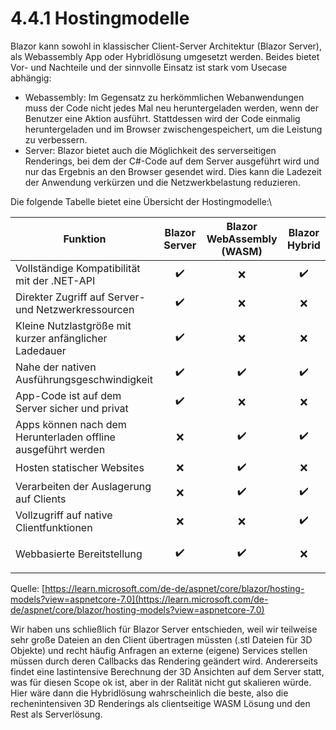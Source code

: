 # 4.4.1 Hostingmodelle

Blazor kann sowohl in klassischer Client-Server Architektur (Blazor Server), als Webassembly App oder Hybridlösung umgesetzt werden. Beides bietet Vor- und Nachteile und der sinnvolle Einsatz ist stark vom Usecase abhängig:

* Webassembly: Im Gegensatz zu herkömmlichen Webanwendungen muss der Code nicht jedes Mal neu heruntergeladen werden, wenn der Benutzer eine Aktion ausführt. Stattdessen wird der Code einmalig heruntergeladen und im Browser zwischengespeichert, um die Leistung zu verbessern.
* Server: Blazor bietet auch die Möglichkeit des serverseitigen Renderings, bei dem der C#-Code auf dem Server ausgeführt wird und nur das Ergebnis an den Browser gesendet wird. Dies kann die Ladezeit der Anwendung verkürzen und die Netzwerkbelastung reduzieren.

Die folgende Tabelle bietet eine Übersicht der Hostingmodelle:\


| Funktion                                                     | Blazor Server | Blazor WebAssembly (WASM) |  Blazor Hybrid  |
| ------------------------------------------------------------ | :-----------: | :-----------------------: | :-------------: |
| Vollständige Kompatibilität mit der .NET-API                 |       ✔️      |             ❌             |        ✔️       |
| Direkter Zugriff auf Server- und Netzwerkressourcen          |       ✔️      |             ❌             |        ❌        |
| Kleine Nutzlastgröße mit kurzer anfänglicher Ladedauer       |       ✔️      |             ❌             |        ❌        |
| Nahe der nativen Ausführungsgeschwindigkeit                  |       ✔️      |             ✔️            |        ✔️       |
| App-Code ist auf dem Server sicher und privat                |       ✔️      |             ❌             |        ❌        |
| Apps können nach dem Herunterladen offline ausgeführt werden |       ❌       |             ✔️            |        ✔️       |
| Hosten statischer Websites                                   |       ❌       |             ✔️            |        ❌        |
| Verarbeiten der Auslagerung auf Clients                      |       ❌       |             ✔️            |        ✔️       |
| Vollzugriff auf native Clientfunktionen                      |       ❌       |             ❌             |        ✔️       |
| Webbasierte Bereitstellung                                   |       ✔️      |             ✔️            | <p></p><p>❌</p> |

Quelle: [https://learn.microsoft.com/de-de/aspnet/core/blazor/hosting-models?view=aspnetcore-7.0](https://learn.microsoft.com/de-de/aspnet/core/blazor/hosting-models?view=aspnetcore-7.0)

Wir haben uns schließlich für Blazor Server entschieden, weil wir teilweise sehr große Dateien an den Client übertragen müssten (.stl Dateien für 3D Objekte) und recht häufig Anfragen an externe (eigene) Services stellen müssen durch deren Callbacks das Rendering geändert wird. Andererseits findet eine lastintensive Berechnung der 3D Ansichten auf dem Server statt, was für diesen Scope ok ist, aber in der Ralität nicht gut skalieren würde. Hier wäre dann die Hybridlösung wahrscheinlich die beste, also die rechenintensiven 3D Renderings als clientseitige WASM Lösung und den Rest als Serverlösung.



